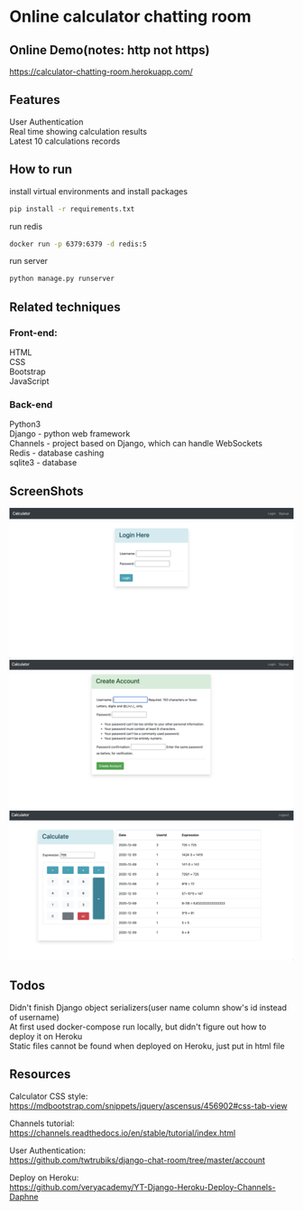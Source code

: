 # Online calculator chatting room

## Online Demo(notes: http not https)
https://calculator-chatting-room.herokuapp.com/


## Features
User Authentication \
Real time showing calculation results \
Latest 10 calculations records

## How to run
install virtual environments and install packages
```bash
pip install -r requirements.txt
```

run redis
```bash
docker run -p 6379:6379 -d redis:5
```

run server
```bash
python manage.py runserver

```

## Related techniques 
### Front-end:
HTML \
CSS \
Bootstrap \
JavaScript

### Back-end
Python3 \
Django - python web framework \
Channels - project based on Django, which can handle WebSockets \
Redis - database cashing \
sqlite3 - database


## ScreenShots
![](images/login.png)
![](images/signup.png)
![](images/calculator.png)


## Todos
Didn't finish Django object serializers(user name column show's id instead of username)\
At first used docker-compose run locally, but didn't figure out how to deploy it on Heroku\
Static files cannot be found when deployed on Heroku, just put in html file

## Resources
Calculator CSS style:
https://mdbootstrap.com/snippets/jquery/ascensus/456902#css-tab-view

Channels tutorial:
https://channels.readthedocs.io/en/stable/tutorial/index.html

User Authentication: \
https://github.com/twtrubiks/django-chat-room/tree/master/account

Deploy on Heroku: \
https://github.com/veryacademy/YT-Django-Heroku-Deploy-Channels-Daphne





 
